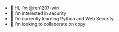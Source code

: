 - 👋 Hi, I’m @ren1207-win
- 👀 I’m interested in security
- 🌱 I’m currently learning Python and Web Security
- 💞️ I’m looking to collaborate on copy

<!---
ren1207-win/ren1207-win is a ✨ special ✨ repository because its `README.md` (this file) appears on your GitHub profile.
You can click the Preview link to take a look at your changes.
--->

